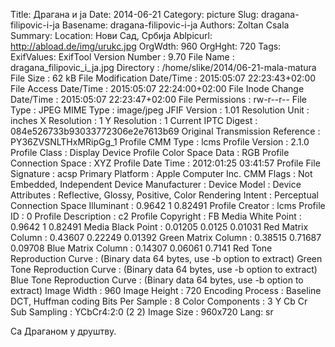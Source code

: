 Title: Драгана и ја
Date: 2014-06-21
Category: picture
Slug: dragana-filipovic-i-ja
Basename: dragana-filipovic-i-ja
Authors: Zoltan Csala
Summary:
Location: Нови Сад, Србија
Ablpicurl: http://abload.de/img/urukc.jpg
OrgWdth: 960
OrgHght: 720
Tags:
ExifValues: ExifTool Version Number : 9.70
            File Name : dragana_filipovic_i_ja.jpg
            Directory : /home/slike/2014/06-21-mala-matura
            File Size : 62 kB
            File Modification Date/Time : 2015:05:07 22:23:43+02:00
            File Access Date/Time : 2015:05:07 22:24:00+02:00
            File Inode Change Date/Time : 2015:05:07 22:23:47+02:00
            File Permissions : rw-r--r--
            File Type : JPEG
            MIME Type : image/jpeg
            JFIF Version : 1.01
            Resolution Unit : inches
            X Resolution : 1
            Y Resolution : 1
            Current IPTC Digest : 084e526733b93033772306e2e7613b69
            Original Transmission Reference : PY36ZVSNLTHxMRipGg_1
            Profile CMM Type : lcms
            Profile Version : 2.1.0
            Profile Class : Display Device Profile
            Color Space Data : RGB
            Profile Connection Space : XYZ
            Profile Date Time : 2012:01:25 03:41:57
            Profile File Signature : acsp
            Primary Platform : Apple Computer Inc.
            CMM Flags : Not Embedded, Independent
            Device Manufacturer :
            Device Model :
            Device Attributes : Reflective, Glossy, Positive, Color
            Rendering Intent : Perceptual
            Connection Space Illuminant : 0.9642 1 0.82491
            Profile Creator : lcms
            Profile ID : 0
            Profile Description : c2
            Profile Copyright : FB
            Media White Point : 0.9642 1 0.82491
            Media Black Point : 0.01205 0.0125 0.01031
            Red Matrix Column : 0.43607 0.22249 0.01392
            Green Matrix Column : 0.38515 0.71687 0.09708
            Blue Matrix Column : 0.14307 0.06061 0.7141
            Red Tone Reproduction Curve : (Binary data 64 bytes, use -b option to extract)
            Green Tone Reproduction Curve : (Binary data 64 bytes, use -b option to extract)
            Blue Tone Reproduction Curve : (Binary data 64 bytes, use -b option to extract)
            Image Width : 960
            Image Height : 720
            Encoding Process : Baseline DCT, Huffman coding
            Bits Per Sample : 8
            Color Components : 3
            Y Cb Cr Sub Sampling : YCbCr4:2:0 (2 2)
            Image Size : 960x720
Lang: sr

Са Драганом у друштву.
